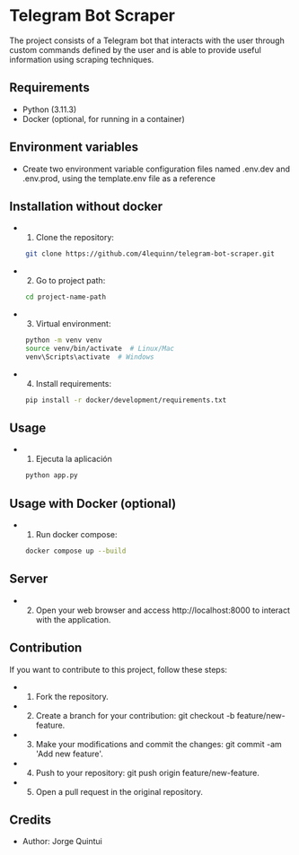 # Telegram Bot Scraper

The project consists of a Telegram bot that interacts with the user through custom commands defined by the user and is able to provide useful information using scraping techniques.

## Requirements

- Python (3.11.3)
- Docker (optional, for running in a container)
## Environment variables

- Create two environment variable configuration files named .env.dev and .env.prod, using the template.env file as a reference

## Installation without docker

- 1. Clone the repository:

```bash
    git clone https://github.com/4lequinn/telegram-bot-scraper.git
```
- 2. Go to project path:

```bash
    cd project-name-path
```
- 3. Virtual environment:

```bash
    python -m venv venv
    source venv/bin/activate  # Linux/Mac
    venv\Scripts\activate  # Windows
```

- 4. Install requirements:

```bash
    pip install -r docker/development/requirements.txt
```

## Usage

- 1. Ejecuta la aplicación
```bash
    python app.py
```

## Usage with Docker (optional)
- 1. Run docker compose:

```bash
    docker compose up --build
```

## Server

- 2. Open your web browser and access http://localhost:8000 to interact with the application.

## Contribution

If you want to contribute to this project, follow these steps:

- 1. Fork the repository.
- 2. Create a branch for your contribution: git checkout -b feature/new-feature.
- 3. Make your modifications and commit the changes: git commit -am 'Add new feature'.
- 4. Push to your repository: git push origin feature/new-feature.
- 5. Open a pull request in the original repository.

## Credits
- Author: Jorge Quintui

